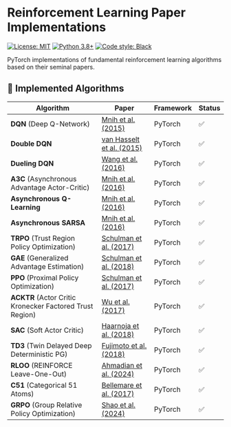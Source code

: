 # Reinforcement Learning Paper Implementations

[![License: MIT](https://img.shields.io/badge/License-MIT-yellow.svg)](https://opensource.org/licenses/MIT)
[![Python 3.8+](https://img.shields.io/badge/Python-3.8%2B-blue.svg)](https://www.python.org/)
[![Code style: Black](https://img.shields.io/badge/code%20style-black-000000.svg)](https://github.com/psf/black)

PyTorch implementations of fundamental reinforcement learning algorithms based on their seminal papers.

## 📜 Implemented Algorithms

| Algorithm | Paper | Framework | Status |
|-----------|-------|-----------|--------|
| **DQN** (Deep Q-Network) | [Mnih et al. (2015)](https://www.cs.toronto.edu/~vmnih/docs/dqn.pdf) | PyTorch | ✅ |
| **Double DQN** | [van Hasselt et al. (2015)](https://arxiv.org/abs/1509.06461) | PyTorch | ✅ |
| **Dueling DQN** | [Wang et al. (2016)](https://arxiv.org/abs/1511.06581) | PyTorch | ✅ |
| **A3C** (Asynchronous Advantage Actor-Critic) | [Mnih et al. (2016)](https://arxiv.org/abs/1602.01783) | PyTorch | ✅ |
| **Asynchronous Q-Learning** | [Mnih et al. (2016)](https://arxiv.org/abs/1602.01783) | PyTorch | ✅ |
| **Asynchronous SARSA** | [Mnih et al. (2016)](https://arxiv.org/abs/1602.01783) | PyTorch | ✅ |
| **TRPO** (Trust Region Policy Optimization) | [Schulman et al. (2017)](https://arxiv.org/pdf/1502.05477) | PyTorch | ✅ |
| **GAE** (Generalized Advantage Estimation) | [Schulman et al. (2018)](https://arxiv.org/pdf/1506.02438) | PyTorch | ✅ |
| **PPO** (Proximal Policy Optimization) | [Schulman et al. (2017)](https://arxiv.org/pdf/1707.06347) | PyTorch | ✅ |
| **ACKTR** (Actor Critic Kronecker Factored Trust Region) | [Wu et al. (2017)](https://arxiv.org/pdf/1708.05144) | PyTorch | ✅ |
| **SAC** (Soft Actor Critic) | [Haarnoja et al. (2018)](https://arxiv.org/pdf/1801.01290) | PyTorch | ✅ |
| **TD3** (Twin Delayed Deep Deterministic PG) | [Fujimoto et al. (2018)](https://arxiv.org/pdf/1802.09477) | PyTorch | ✅ |
| **RLOO** (REINFORCE Leave-One-Out) | [Ahmadian et al. (2024)](https://arxiv.org/pdf/2402.14740) | PyTorch | ✅ |
| **C51** (Categorical 51 Atoms) | [Bellemare et al. (2017)](https://arxiv.org/pdf/1707.06887) | PyTorch | ✅ |
| **GRPO** (Group Relative Policy Optimization) | [Shao et al. (2024)](https://arxiv.org/pdf/2402.03300) | PyTorch | ✅ |



